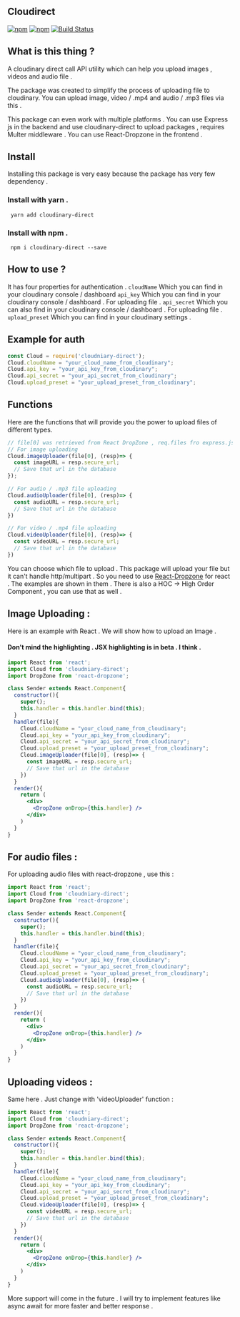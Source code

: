 ## Cloudirect
[![npm](https://img.shields.io/npm/v/npm.svg)]() [![npm](https://img.shields.io/npm/l/express.svg)]()
[![Build Status](https://travis-ci.org/pacifio/cloudirect.svg?branch=master)](https://travis-ci.org/pacifio/cloudirect)

## What is this thing ?
A cloudinary direct call API utility which can help you upload images , videos and audio file .

The package was created to simplify the process of uploading file to cloudinary. You can upload image, video / .mp4 and audio / .mp3 files via this .

This package can even work with multiple platforms . You can use Express js in the backend and use cloudinary-direct to upload packages , requires Multer middleware . You can use React-Dropzone in the frontend .

## Install
Installing this package is very easy because the package has very few dependency .
### Install with yarn .
<code> yarn add cloudinary-direct </code>
### Install with npm .
<code> npm i cloudinary-direct --save</code>

## How to use ?

It has four properties for authentication .
<code>cloudName</code> Which you can find in your cloudinary console / dashboard
<code>api_key</code> Which you can find in your cloudinary console / dashboard . For uploading file .
<code>api_secret</code> Which you can also find in your cloudinary console / dashboard . For uploading file .
<code>upload_preset</code> Which you can find in your cloudinary settings .

## Example for auth
```javascript
const Cloud = require('cloudniary-direct');
Cloud.cloudName = "your_cloud_name_from_cloudinary";
Cloud.api_key = "your_api_key_from_cloudinary";
Cloud.api_secret = "your_api_secret_from_cloudinary";
Cloud.upload_preset = "your_upload_preset_from_cloudinary";
```

## Functions
Here are the functions that will provide you the power to upload files of different types.
```javascript
// file[0] was retrieved from React DropZone , req.files fro express.js
// For image uploading
Cloud.imageUploader(file[0], (resp)=> {
  const imageURL = resp.secure_url;
  // Save that url in the database
});

// For audio / .mp3 file uploading
Cloud.audioUploader(file[0], (resp)=> {
  const audioURL = resp.secure_url;
  // Save that url in the database
})

// For video / .mp4 file uploading
Cloud.videoUploader(file[0], (resp)=> {
  const videoURL = resp.secure_url;
  // Save that url in the database
})
```

You can choose which file to upload . This package will upload your file but it can't handle http/multipart . So you need to use [React-Dropzone](https://react-dropzone.js.org) for react . The examples are shown in them . There is also a HOC -> High Order Component , you can use that as well .

## Image Uploading :
Here is an example with React . We will show how to upload an Image .
#### Don't mind the highlighting . JSX highlighting is in beta . I think .
```jsx
import React from 'react';
import Cloud from 'cloudniary-direct';
import DropZone from 'react-dropzone';

class Sender extends React.Component{
  constructor(){
    super();
    this.handler = this.handler.bind(this);
  }
  handler(file){
    Cloud.cloudName = "your_cloud_name_from_cloudinary";
    Cloud.api_key = "your_api_key_from_cloudinary";
    Cloud.api_secret = "your_api_secret_from_cloudinary";
    Cloud.upload_preset = "your_upload_preset_from_cloudinary";
    Cloud.imageUploader(file[0], (resp)=> {
      const imageURL = resp.secure_url;
      // Save that url in the database
    })
  }
  render(){
    return (
      <div>
        <DropZone onDrop={this.handler} />
      </div>
    )
  }
}

```
## For audio files :
For uploading audio files with react-dropzone , use this :
```jsx
import React from 'react';
import Cloud from 'cloudniary-direct';
import DropZone from 'react-dropzone';

class Sender extends React.Component{
  constructor(){
    super();
    this.handler = this.handler.bind(this);
  }
  handler(file){
    Cloud.cloudName = "your_cloud_name_from_cloudinary";
    Cloud.api_key = "your_api_key_from_cloudinary";
    Cloud.api_secret = "your_api_secret_from_cloudinary";
    Cloud.upload_preset = "your_upload_preset_from_cloudinary";
    Cloud.audioUploader(file[0], (resp)=> {
      const audioURL = resp.secure_url;
      // Save that url in the database
    })
  }
  render(){
    return (
      <div>
        <DropZone onDrop={this.handler} />
      </div>
    )
  }
}

```

## Uploading videos :
Same here . Just change with 'videoUploader' function :
```jsx
import React from 'react';
import Cloud from 'cloudniary-direct';
import DropZone from 'react-dropzone';

class Sender extends React.Component{
  constructor(){
    super();
    this.handler = this.handler.bind(this);
  }
  handler(file){
    Cloud.cloudName = "your_cloud_name_from_cloudinary";
    Cloud.api_key = "your_api_key_from_cloudinary";
    Cloud.api_secret = "your_api_secret_from_cloudinary";
    Cloud.upload_preset = "your_upload_preset_from_cloudinary";
    Cloud.videoUploader(file[0], (resp)=> {
      const videoURL = resp.secure_url;
      // Save that url in the database
    })
  }
  render(){
    return (
      <div>
        <DropZone onDrop={this.handler} />
      </div>
    )
  }
}

```

More support will come in the future . I will try to implement features like async await for more faster and better response .
